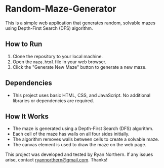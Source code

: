 # Random-Maze-Generator

This is a simple web application that generates random, solvable mazes using Depth-First Search (DFS) algorithm.

## How to Run

1. Clone the repository to your local machine.
2. Open the `maze.html` file in your web browser.
3. Click the "Generate New Maze" button to generate a new maze.

## Dependencies

- This project uses basic HTML, CSS, and JavaScript. No additional libraries or dependencies are required.

## How It Works

- The maze is generated using a Depth-First Search (DFS) algorithm.
- Each cell of the maze has walls on all four sides initially.
- The algorithm removes walls between cells to create a solvable maze.
- The canvas element is used to draw the maze on the web page.

This project was developed and tested by Ryan Northern. If any issues arise, contact ryannorthern@gmail.com. Thanks!
